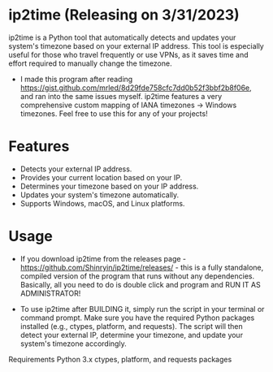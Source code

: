 # ip2time (Releasing on 3/31/2023)
ip2time is a Python tool that automatically detects and updates your system's timezone based on your external IP address. This tool is especially useful for those who travel frequently or use VPNs, as it saves time and effort required to manually change the timezone. 
- I made this program after reading https://gist.github.com/mrled/8d29fde758cfc7dd0b52f3bbf2b8f06e, and ran into the same issues myself. ip2time features a very comprehensive custom mapping of IANA timezones -> Windows timezones. Feel free to use this for any of your projects!

# Features
- Detects your external IP address.
- Provides your current location based on your IP.
- Determines your timezone based on your IP address.
- Updates your system's timezone automatically.
- Supports Windows, macOS, and Linux platforms.

# Usage
- If you download ip2time from the releases page - https://github.com/Shinryin/ip2time/releases/ - this is a fully standalone, compiled version of the program that runs without any dependencies. Basically, all you need to do is double click and program and RUN IT AS ADMINISTRATOR!

- To use ip2time after BUILDING it, simply run the script in your terminal or command prompt. Make sure you have the required Python packages installed (e.g., ctypes, platform, and requests). The script will then detect your external IP, determine your timezone, and update your system's timezone accordingly.

Requirements
Python 3.x
ctypes, platform, and requests packages
